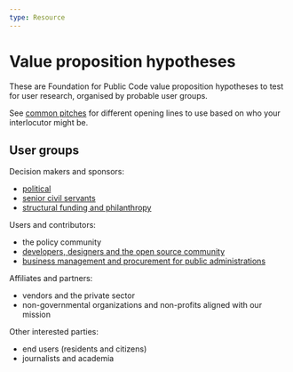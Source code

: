 ```yaml
---
type: Resource
---
```


# Value proposition hypotheses

These are Foundation for Public Code value proposition hypotheses to test for user research, organised by probable user groups.

See [common pitches](../../communication/pitching.md) for different opening lines to use based on who your interlocutor might be.

## User groups

Decision makers and sponsors:

* [political](political.md)
* [senior civil servants](senior-civil-servants.md)
* [structural funding and philanthropy](structural-funding-philanthropy.md)

Users and contributors:

* the policy community
* [developers, designers and the open source community](developers-and-designers.md)
* [business management and procurement for public administrations](management-and-procurement.md)

Affiliates and partners:

* vendors and the private sector
* non-governmental organizations and non-profits aligned with our mission

Other interested parties:

* end users (residents and citizens)
* journalists and academia
